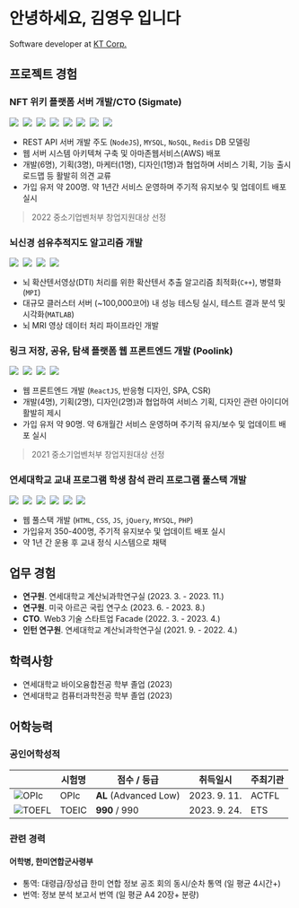 # 안녕하세요, 김영우 입니다

Software developer at [KT Corp.](https://corp.kt.com/eng/)

## 프로젝트 경험

### NFT 위키 플랫폼 서버 개발/CTO (Sigmate)

<img src="https://img.shields.io/badge/Node.js-339933?style=flat-square&logo=Node.js&logoColor=white" /> &nbsp;<img src="https://img.shields.io/badge/TypeScript-3178C6?style=flat-square&logo=typescript&logoColor=white" /> &nbsp;<img src="https://img.shields.io/badge/MYSQL-4479A1?style=flat-square&logo=mysql&logoColor=white" /> &nbsp;<img src="https://img.shields.io/badge/DynamoDB-4053D6?style=flat-square&logo=AmazonDynamoDB&logoColor=white" /> &nbsp;<img src="https://img.shields.io/badge/Redis-DC382D?style=flat-square&logo=Redis&logoColor=white" /> &nbsp;<img src="https://img.shields.io/badge/AWS-FF9900?style=flat-square&logo=amazonaws&logoColor=black" /> &nbsp;<img src="https://img.shields.io/badge/Docker-2496ED?style=flat-square&logo=docker&logoColor=white" /> &nbsp;<img src="https://img.shields.io/badge/Bash-4EAA25?logo=gnubash&style=flat-square&logoColor=white" />

- REST API 서버 개발 주도 (`NodeJS`), `MYSQL`, `NoSQL`, `Redis` DB 모델링
- 웹 서버 시스템 아키텍쳐 구축 및 아마존웹서비스(AWS) 배포
- 개발(6명), 기획(3명), 마케터(1명), 디자인(1명)과 협업하며 서비스 기획, 기능 출시 로드맵 등 활발히 의견 교류
- 가입 유저 약 200명. 약 1년간 서비스 운영하며 주기적 유지보수 및 업데이트 배포 실시

> 2022 중소기업벤처부 창업지원대상 선정

### 뇌신경 섬유추적지도 알고리즘 개발

<img src="https://img.shields.io/badge/C++-00599C?style=flat-square&logo=cplusplus&logoColor=white" /> &nbsp;<img src="https://img.shields.io/badge/MATLAB-c04d0b?style=flat-square" /> &nbsp;<img src="https://img.shields.io/badge/MPI-0073b5?style=flat-square" /> &nbsp;<img src="https://img.shields.io/badge/Bash-4EAA25?logo=gnubash&style=flat-square&logoColor=white" />

- 뇌 확산텐서영상(DTI) 처리를 위한 확산텐서 추출 알고리즘 최적화(`C++`), 병렬화(`MPI`)
- 대규모 클러스터 서버 (~100,000코어) 내 성능 테스팅 실시, 테스트 결과 분석 및 시각화(`MATLAB`)
- 뇌 MRI 영상 데이터 처리 파이프라인 개발

### 링크 저장, 공유, 탐색 플랫폼 웹 프론트엔드 개발 (Poolink)

<img src="https://img.shields.io/badge/ReactJS-61DAFB?style=flat-square&logo=React&logoColor=white" /> &nbsp;<img src="https://img.shields.io/badge/JavaScript-F7DF1E?style=flat-square&logo=javascript&logoColor=black" /> &nbsp;<img src="https://img.shields.io/badge/React%20Query-FF4154?style=flat-square&logo=reactquery&logoColor=white" /> &nbsp;<img src="https://img.shields.io/badge/Vercel-000000?style=flat-square&logo=vercel&logoColor=white" />

- 웹 프론트엔드 개발 (`ReactJS`, 반응형 디자인, SPA, CSR)
- 개발(4명), 기획(2명), 디자인(2명)과 협업하여 서비스 기획, 디자인 관련 아이디어 활발히 제시
- 가입 유저 약 90명. 약 6개월간 서비스 운영하며 주기적 유지/보수 및 업데이트 배포 실시

> 2021 중소기업벤처부 창업지원대상 선정

### 연세대학교 교내 프로그램 학생 참석 관리 프로그램 풀스택 개발

<img src="https://img.shields.io/badge/HTML-E34F26?style=flat-square&logo=html5&logoColor=white" /> &nbsp;<img src="https://img.shields.io/badge/CSS-1572B6?style=flat-square&logo=css3&logoColor=white" /> &nbsp;<img src="https://img.shields.io/badge/JavaScript-F7DF1E?style=flat-square&logo=javascript&logoColor=black" /> &nbsp;<img src="https://img.shields.io/badge/jQuery-0769AD?style=flat-square&logo=jquery&logoColor=white" /> &nbsp;<img src="https://img.shields.io/badge/PHP-777BB4?style=flat-square&logo=php&logoColor=white" /> &nbsp;<img src="https://img.shields.io/badge/MYSQL-4479A1?style=flat-square&logo=mysql&logoColor=white" />

- 웹 풀스택 개발 (`HTML`, `CSS`, `JS`, `jQuery`, `MYSQL`, `PHP`)
- 가입유저 350-400명, 주기적 유지보수 및 업데이트 배포 실시
- 약 1년 간 운용 후 교내 정식 시스템으로 채택

## 업무 경험

- **연구원**. 연세대학교 계산뇌과학연구실 (2023. 3. - 2023. 11.)
- **연구원**. 미국 아르곤 국립 연구소 (2023. 6. - 2023. 8.)
- **CTO**. Web3 기술 스타트업 Facade (2022. 3. - 2023. 4.)
- **인턴 연구원**. 연세대학교 계산뇌과학연구실 (2021. 9. - 2022. 4.)

## 학력사항

- 연세대학교 바이오융합전공 학부 졸업 (2023)
- 연세대학교 컴퓨터과학전공 학부 졸업 (2023)

## 어학능력

### 공인어학성적

| | 시험명 | 점수 / 등급 | 취득일시 | 주최기관 |
| - | - | - | - | - |
| ![OPIc](https://www.opic.or.kr/senior/img/com_2/hd_wi.gif) | OPIc | **AL** (Advanced Low) | 2023. 9. 11. | ACTFL |
| ![TOEFL](https://imagesisa.ybmnet.co.kr/platform/exam_ybmnet_co_kr/common/all_menu_logo_01.gif?ver0811) | TOEIC | **990** / 990 | 2023. 9. 24. | ETS |

### 관련 경력

#### 어학병, 한미연합군사령부
- 통역: 대령급/장성급 한미 연합 정보 공조 회의 동시/순차 통역 (일 평균 4시간+)
- 번역: 정보 분석 보고서 번역 (일 평균 A4 20장+ 분량)
